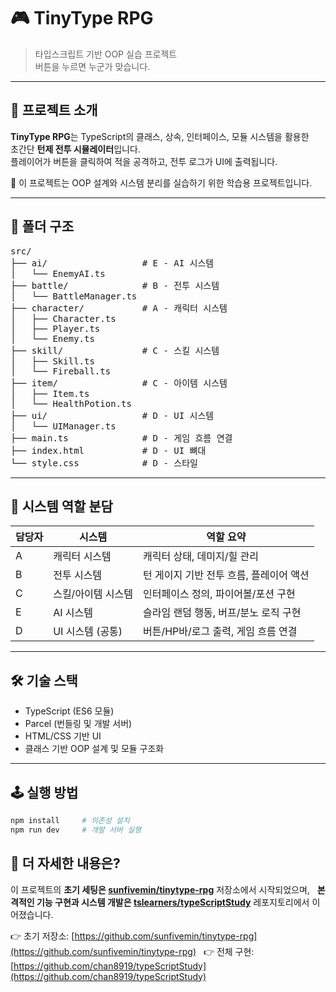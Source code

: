 # 🎮 TinyType RPG

> 타입스크립트 기반 OOP 실습 프로젝트  
> 버튼을 누르면 누군가 맞습니다.

---

## 📌 프로젝트 소개

**TinyType RPG**는 TypeScript의 클래스, 상속, 인터페이스, 모듈 시스템을 활용한  
초간단 **턴제 전투 시뮬레이터**입니다.  
플레이어가 버튼을 클릭하여 적을 공격하고, 전투 로그가 UI에 출력됩니다.

🎯 이 프로젝트는 OOP 설계와 시스템 분리를 실습하기 위한 학습용 프로젝트입니다.

---

## 📂 폴더 구조

<pre>
src/
├── ai/                  # E - AI 시스템
│   └── EnemyAI.ts
├── battle/              # B - 전투 시스템
│   └── BattleManager.ts
├── character/           # A - 캐릭터 시스템
│   ├── Character.ts
│   ├── Player.ts
│   └── Enemy.ts
├── skill/               # C - 스킬 시스템
│   ├── Skill.ts
│   └── Fireball.ts
├── item/                # C - 아이템 시스템
│   ├── Item.ts
│   └── HealthPotion.ts
├── ui/                  # D - UI 시스템
│   └── UIManager.ts
├── main.ts              # D - 게임 흐름 연결
├── index.html           # D - UI 뼈대
└── style.css            # D - 스타일
</pre>

---

## 🧠 시스템 역할 분담

| 담당자 | 시스템             | 역할 요약 |
|--------|--------------------|-----------|
| A      | 캐릭터 시스템      | 캐릭터 상태, 데미지/힐 관리 |
| B      | 전투 시스템        | 턴 게이지 기반 전투 흐름, 플레이어 액션 |
| C      | 스킬/아이템 시스템 | 인터페이스 정의, 파이어볼/포션 구현 |
| E      | AI 시스템          | 슬라임 랜덤 행동, 버프/분노 로직 구현 |
| D      | UI 시스템 (공통)   | 버튼/HP바/로그 출력, 게임 흐름 연결 |

---

## 🛠 기술 스택

- TypeScript (ES6 모듈)
- Parcel (번들링 및 개발 서버)
- HTML/CSS 기반 UI
- 클래스 기반 OOP 설계 및 모듈 구조화

---

## 🕹 실행 방법

```bash
npm install     # 의존성 설치
npm run dev     # 개발 서버 실행
```

## 🔗 더 자세한 내용은?

이 프로젝트의 **초기 세팅은 [sunfivemin/tinytype-rpg](https://github.com/sunfivemin/tinytype-rpg)** 저장소에서 시작되었으며,  
**본격적인 기능 구현과 시스템 개발은 [tslearners/typeScriptStudy](https://github.com/chan8919/typeScriptStudy)** 레포지토리에서 이어졌습니다.

👉 초기 저장소: [https://github.com/sunfivemin/tinytype-rpg](https://github.com/sunfivemin/tinytype-rpg)  
👉 전체 구현: [https://github.com/chan8919/typeScriptStudy](https://github.com/chan8919/typeScriptStudy)


